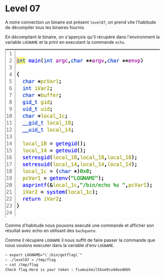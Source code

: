 # Level 07

A notre connection un binaire est présent `level07`, on prend vite l'habitude de décompiler tous les binaires fournis.

En décompilant le binaire, on s'aperçois qu'il récupère dans l'environment la variable `LOGNAME` et la print en executant la commande `echo`.

![Pseudo Code du binaire level07](../../assets/level07-code-c.png)

Comme d'habitude nous pouvons executé une commande et afficher son résultat avec echo en utilisant des `backquote`.

Comme il récupère `LOGNAME` il nous suffit de faire passer la commande que nous voulons executer dans la variable d'env `LOGNAME`.

```shell
~ export LOGNAME="\`/bin/getflag\`"
~ ./level07 > /tmp/flag
~ cat /tmp/flag
Check flag.Here is your token : fiumuikeil55xe9cu4dood66h
```

